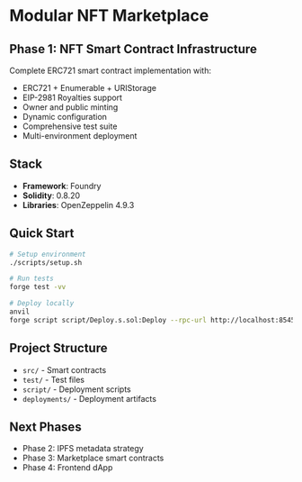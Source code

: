 # Modular NFT Marketplace

## Phase 1: NFT Smart Contract Infrastructure

Complete ERC721 smart contract implementation with:
- ERC721 + Enumerable + URIStorage
- EIP-2981 Royalties support
- Owner and public minting
- Dynamic configuration
- Comprehensive test suite
- Multi-environment deployment

## Stack

- **Framework**: Foundry
- **Solidity**: 0.8.20
- **Libraries**: OpenZeppelin 4.9.3

## Quick Start

```bash
# Setup environment
./scripts/setup.sh

# Run tests
forge test -vv

# Deploy locally
anvil
forge script script/Deploy.s.sol:Deploy --rpc-url http://localhost:8545 --broadcast
```

## Project Structure

- `src/` - Smart contracts
- `test/` - Test files
- `script/` - Deployment scripts
- `deployments/` - Deployment artifacts

## Next Phases

- Phase 2: IPFS metadata strategy
- Phase 3: Marketplace smart contracts
- Phase 4: Frontend dApp

